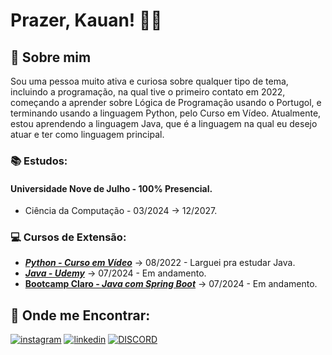 
# Prazer, Kauan! 👋🏼
## 🚀 Sobre mim
Sou uma pessoa muito ativa e curiosa sobre qualquer tipo de tema, incluindo a programação, na qual tive o primeiro contato em 2022, 
começando a aprender sobre Lógica de Programação usando o Portugol, e terminando usando a linguagem Python, pelo Curso em Vídeo. Atualmente, estou aprendendo a linguagem Java, que é a linguagem na qual eu desejo atuar e ter como linguagem principal.
### 📚 Estudos:
#### Universidade Nove de Julho - **100% Presencial**.
- Ciência da Computação - 03/2024 -> 12/2027.
### 💻 Cursos de Extensão:
- ***[Python - Curso em Vídeo](https://www.python.org)*** -> 08/2022 - Larguei pra estudar Java.
- ***[Java - Udemy](https://www.java.com/pt-BR/)*** -> 07/2024 - Em andamento.
- **[Bootcamp Claro - *Java com Spring Boot*](https://web.dio.me/track/coding-the-future-claro-java-spring-boot)** -> 07/2024 - Em andamento.
## 🔗 Onde me Encontrar:
[![instagram](https://img.shields.io/badge/instagram-000?style=for-the-badge&logo=instagram&logoColor=white)](https://www.instagram.com/kkauan_sants/)
[![linkedin](https://img.shields.io/badge/linkedin-000?style=for-the-badge&logo=linkedin&logoColor=white)](https://www.linkedin.com/)
[![DISCORD](https://img.shields.io/badge/DISCORD-000?style=for-the-badge&logo=discord&logoColor=white)](https://discord.com/channels/@me)
